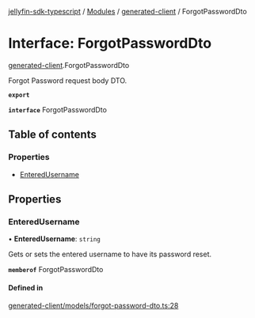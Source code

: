 [jellyfin-sdk-typescript](../README.md) / [Modules](../modules.md) / [generated-client](../modules/generated_client.md) / ForgotPasswordDto

# Interface: ForgotPasswordDto

[generated-client](../modules/generated_client.md).ForgotPasswordDto

Forgot Password request body DTO.

**`export`**

**`interface`** ForgotPasswordDto

## Table of contents

### Properties

- [EnteredUsername](generated_client.ForgotPasswordDto.md#enteredusername)

## Properties

### EnteredUsername

• **EnteredUsername**: `string`

Gets or sets the entered username to have its password reset.

**`memberof`** ForgotPasswordDto

#### Defined in

[generated-client/models/forgot-password-dto.ts:28](https://github.com/thornbill/jellyfin-sdk-typescript/blob/e4df7f8/src/generated-client/models/forgot-password-dto.ts#L28)
